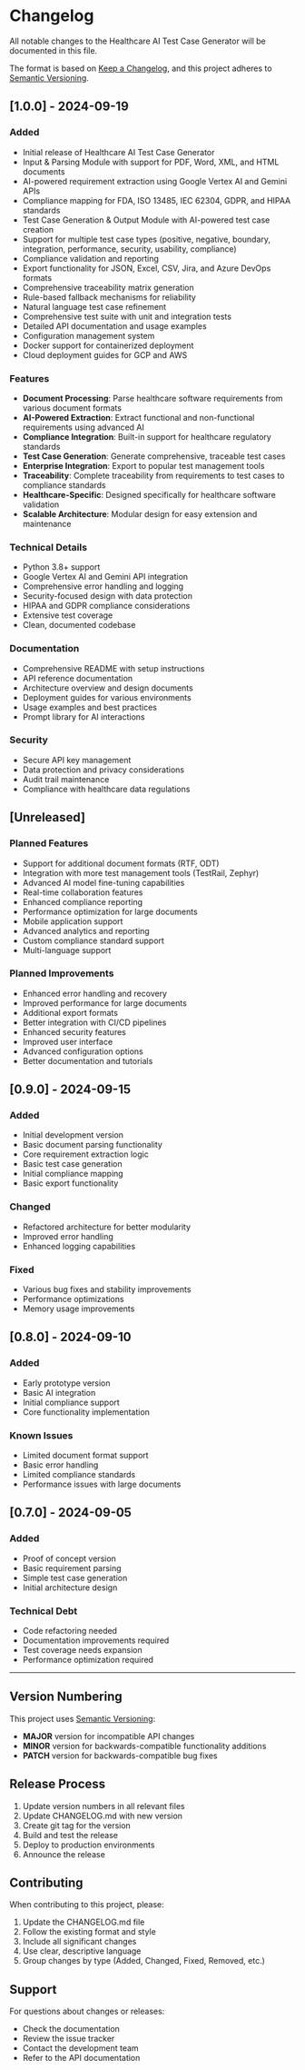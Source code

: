 # Changelog

All notable changes to the Healthcare AI Test Case Generator will be documented in this file.

The format is based on [Keep a Changelog](https://keepachangelog.com/en/1.0.0/),
and this project adheres to [Semantic Versioning](https://semver.org/spec/v2.0.0.html).

## [1.0.0] - 2024-09-19

### Added
- Initial release of Healthcare AI Test Case Generator
- Input & Parsing Module with support for PDF, Word, XML, and HTML documents
- AI-powered requirement extraction using Google Vertex AI and Gemini APIs
- Compliance mapping for FDA, ISO 13485, IEC 62304, GDPR, and HIPAA standards
- Test Case Generation & Output Module with AI-powered test case creation
- Support for multiple test case types (positive, negative, boundary, integration, performance, security, usability, compliance)
- Compliance validation and reporting
- Export functionality for JSON, Excel, CSV, Jira, and Azure DevOps formats
- Comprehensive traceability matrix generation
- Rule-based fallback mechanisms for reliability
- Natural language test case refinement
- Comprehensive test suite with unit and integration tests
- Detailed API documentation and usage examples
- Configuration management system
- Docker support for containerized deployment
- Cloud deployment guides for GCP and AWS

### Features
- **Document Processing**: Parse healthcare software requirements from various document formats
- **AI-Powered Extraction**: Extract functional and non-functional requirements using advanced AI
- **Compliance Integration**: Built-in support for healthcare regulatory standards
- **Test Case Generation**: Generate comprehensive, traceable test cases
- **Enterprise Integration**: Export to popular test management tools
- **Traceability**: Complete traceability from requirements to test cases to compliance standards
- **Healthcare-Specific**: Designed specifically for healthcare software validation
- **Scalable Architecture**: Modular design for easy extension and maintenance

### Technical Details
- Python 3.8+ support
- Google Vertex AI and Gemini API integration
- Comprehensive error handling and logging
- Security-focused design with data protection
- HIPAA and GDPR compliance considerations
- Extensive test coverage
- Clean, documented codebase

### Documentation
- Comprehensive README with setup instructions
- API reference documentation
- Architecture overview and design documents
- Deployment guides for various environments
- Usage examples and best practices
- Prompt library for AI interactions

### Security
- Secure API key management
- Data protection and privacy considerations
- Audit trail maintenance
- Compliance with healthcare data regulations

## [Unreleased]

### Planned Features
- Support for additional document formats (RTF, ODT)
- Integration with more test management tools (TestRail, Zephyr)
- Advanced AI model fine-tuning capabilities
- Real-time collaboration features
- Enhanced compliance reporting
- Performance optimization for large documents
- Mobile application support
- Advanced analytics and reporting
- Custom compliance standard support
- Multi-language support

### Planned Improvements
- Enhanced error handling and recovery
- Improved performance for large documents
- Additional export formats
- Better integration with CI/CD pipelines
- Enhanced security features
- Improved user interface
- Advanced configuration options
- Better documentation and tutorials

## [0.9.0] - 2024-09-15

### Added
- Initial development version
- Basic document parsing functionality
- Core requirement extraction logic
- Basic test case generation
- Initial compliance mapping
- Basic export functionality

### Changed
- Refactored architecture for better modularity
- Improved error handling
- Enhanced logging capabilities

### Fixed
- Various bug fixes and stability improvements
- Performance optimizations
- Memory usage improvements

## [0.8.0] - 2024-09-10

### Added
- Early prototype version
- Basic AI integration
- Initial compliance support
- Core functionality implementation

### Known Issues
- Limited document format support
- Basic error handling
- Limited compliance standards
- Performance issues with large documents

## [0.7.0] - 2024-09-05

### Added
- Proof of concept version
- Basic requirement parsing
- Simple test case generation
- Initial architecture design

### Technical Debt
- Code refactoring needed
- Documentation improvements required
- Test coverage needs expansion
- Performance optimization required

---

## Version Numbering

This project uses [Semantic Versioning](https://semver.org/):

- **MAJOR** version for incompatible API changes
- **MINOR** version for backwards-compatible functionality additions
- **PATCH** version for backwards-compatible bug fixes

## Release Process

1. Update version numbers in all relevant files
2. Update CHANGELOG.md with new version
3. Create git tag for the version
4. Build and test the release
5. Deploy to production environments
6. Announce the release

## Contributing

When contributing to this project, please:

1. Update the CHANGELOG.md file
2. Follow the existing format and style
3. Include all significant changes
4. Use clear, descriptive language
5. Group changes by type (Added, Changed, Fixed, Removed, etc.)

## Support

For questions about changes or releases:

- Check the documentation
- Review the issue tracker
- Contact the development team
- Refer to the API documentation
